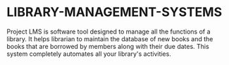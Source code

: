 # LIBRARY-MANAGEMENT-SYSTEMS
Project LMS is software tool designed to manage all the functions of a library.
It helps librarian to maintain the database of new books and the books that are borrowed by members along with their due dates. 
This system completely automates all your library's activities.
